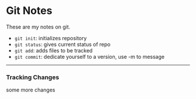 # Git Notes

These are my notes on git.

* `git init`: initializes repository
* `git status`: gives current status of repo
* `git add`: adds files to be tracked
* `git commit`: dedicate yourself to a version, use -m to message

---

### Tracking Changes

some more changes